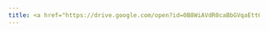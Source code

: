 ```yaml
---
title: <a href="https://drive.google.com/open?id=0B8WiAVdR0caBbGVqaEttQ0puTFE"> Curriculum Vitæ</a>
---
```


